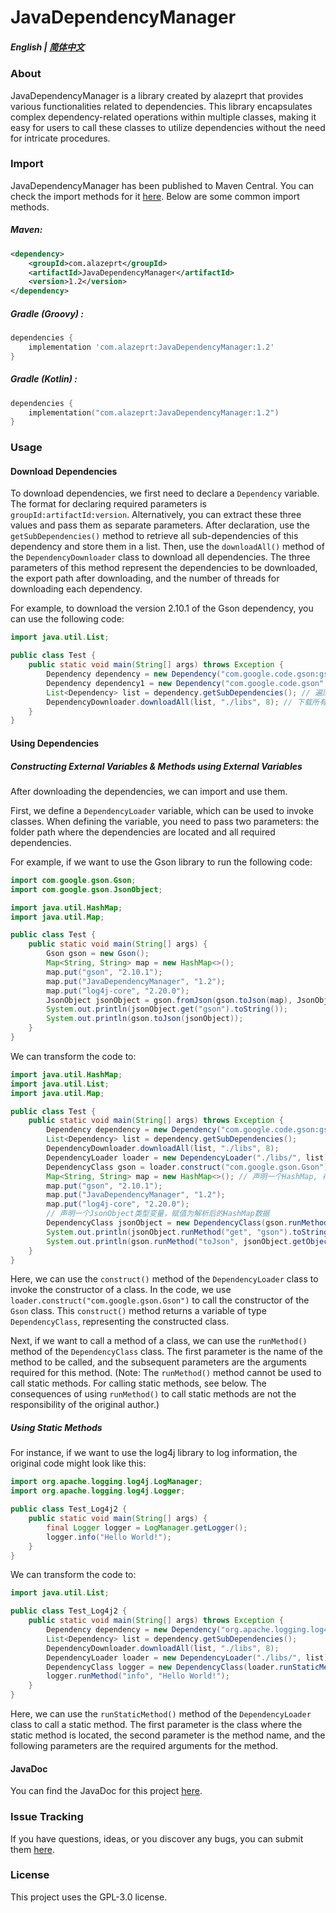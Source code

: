 # JavaDependencyManager
##### English | [简体中文](./README_zh.md)

### About

JavaDependencyManager is a library created by alazeprt that provides various functionalities related to dependencies. This library encapsulates complex dependency-related operations within multiple classes, making it easy for users to call these classes to utilize dependencies without the need for intricate procedures.

### Import

JavaDependencyManager has been published to Maven Central. You can check the import methods for it [here](https://mvnrepository.com/artifact/com.alazeprt/JavaDependencyManager). Below are some common import methods.

##### Maven:
```xml
<dependency>
    <groupId>com.alazeprt</groupId>
    <artifactId>JavaDependencyManager</artifactId>
    <version>1.2</version>
</dependency>
```

##### Gradle (Groovy) :
```groovy
dependencies {
    implementation 'com.alazeprt:JavaDependencyManager:1.2'
}
```

##### Gradle (Kotlin) :
```kotlin
dependencies {
    implementation("com.alazeprt:JavaDependencyManager:1.2")
}
```

### Usage

#### Download Dependencies

To download dependencies, we first need to declare a `Dependency` variable. The format for declaring required parameters is `groupId:artifactId:version`. Alternatively, you can extract these three values and pass them as separate parameters. After declaration, use the `getSubDependencies()` method to retrieve all sub-dependencies of this dependency and store them in a list. Then, use the `downloadAll()` method of the `DependencyDownloader` class to download all dependencies. The three parameters of this method represent the dependencies to be downloaded, the export path after downloading, and the number of threads for downloading each dependency.

For example, to download the version 2.10.1 of the Gson dependency, you can use the following code:

```java
import java.util.List;

public class Test {
    public static void main(String[] args) throws Exception {
        Dependency dependency = new Dependency("com.google.code.gson:gson:2.10.1"); // 最快捷的定义方式
        Dependency dependency1 = new Dependency("com.google.code.gson", "gson", "2.10.1"); // 这样也可以
        List<Dependency> list = dependency.getSubDependencies(); // 遍历所有此依赖项的子依赖
        DependencyDownloader.downloadAll(list, "./libs", 8); // 下载所有依赖到./libs文件夹, 每个依赖使用8线程下载
    }
}
```

#### Using Dependencies

##### Constructing External Variables & Methods using External Variables

After downloading the dependencies, we can import and use them.

First, we define a `DependencyLoader` variable, which can be used to invoke classes. When defining the variable, you need to pass two parameters: the folder path where the dependencies are located and all required dependencies.

For example, if we want to use the Gson library to run the following code:

```java
import com.google.gson.Gson;
import com.google.gson.JsonObject;

import java.util.HashMap;
import java.util.Map;

public class Test {
    public static void main(String[] args) {
        Gson gson = new Gson();
        Map<String, String> map = new HashMap<>();
        map.put("gson", "2.10.1");
        map.put("JavaDependencyManager", "1.2");
        map.put("log4j-core", "2.20.0");
        JsonObject jsonObject = gson.fromJson(gson.toJson(map), JsonObject.class);
        System.out.println(jsonObject.get("gson").toString());
        System.out.println(gson.toJson(jsonObject));
    }
}
```

We can transform the code to:

```java
import java.util.HashMap;
import java.util.List;
import java.util.Map;

public class Test {
    public static void main(String[] args) throws Exception {
        Dependency dependency = new Dependency("com.google.code.gson:gson:2.10.1");
        List<Dependency> list = dependency.getSubDependencies();
        DependencyDownloader.downloadAll(list, "./libs", 8);
        DependencyLoader loader = new DependencyLoader("./libs/", list); // 加载libs文件夹中的所有依赖
        DependencyClass gson = loader.construct("com.google.gson.Gson"); // 声明一个Gson类型变量
        Map<String, String> map = new HashMap<>(); // 声明一个HashMap, 存Json数据
        map.put("gson", "2.10.1");
        map.put("JavaDependencyManager", "1.2");
        map.put("log4j-core", "2.20.0");
        // 声明一个JsonObject类型变量，赋值为解析后的HashMap数据
        DependencyClass jsonObject = new DependencyClass(gson.runMethod("fromJson", gson.runMethod("toJson", map), loader.getLocalClass("com.google.gson.JsonObject")));
        System.out.println(jsonObject.runMethod("get", "gson").toString()); // 调用方法
        System.out.println(gson.runMethod("toJson", jsonObject.getObject()).toString()); // 同上
    }
}
```

Here, we can use the `construct()` method of the `DependencyLoader` class to invoke the constructor of a class. In the code, we use `loader.construct("com.google.gson.Gson")` to call the constructor of the `Gson` class. This `construct()` method returns a variable of type `DependencyClass`, representing the constructed class.

Next, if we want to call a method of a class, we can use the `runMethod()` method of the `DependencyClass` class. The first parameter is the name of the method to be called, and the subsequent parameters are the arguments required for this method. (Note: The `runMethod()` method cannot be used to call static methods. For calling static methods, see below. The consequences of using `runMethod()` to call static methods are not the responsibility of the original author.)

##### Using Static Methods

For instance, if we want to use the log4j library to log information, the original code might look like this:

```java
import org.apache.logging.log4j.LogManager;
import org.apache.logging.log4j.Logger;

public class Test_Log4j2 {
    public static void main(String[] args) {
        final Logger logger = LogManager.getLogger();
        logger.info("Hello World!");
    }
}
```

We can transform the code to:

```java
import java.util.List;

public class Test_Log4j2 {
    public static void main(String[] args) throws Exception {
        Dependency dependency = new Dependency("org.apache.logging.log4j:log4j-core:2.20.0");
        List<Dependency> list = dependency.getSubDependencies();
        DependencyDownloader.downloadAll(list, "./libs", 8);
        DependencyLoader loader = new DependencyLoader("./libs/", list); // 加载libs文件夹中的所有依赖
        DependencyClass logger = new DependencyClass(loader.runStaticMethod("org.apache.logging.log4j.LogManager", "getLogger", Test.class));
        logger.runMethod("info", "Hello World!");
    }
}
```

Here, we can use the `runStaticMethod()` method of the `DependencyLoader` class to call a static method. The first parameter is the class where the static method is located, the second parameter is the method name, and the following parameters are the required arguments for the method.

#### JavaDoc

You can find the JavaDoc for this project [here](https://docs.alazeprt.com/).

### Issue Tracking

If you have questions, ideas, or you discover any bugs, you can submit them [here](https://github.com/alazeprt/JavaDependencyManager/issues).

### License

This project uses the GPL-3.0 license.